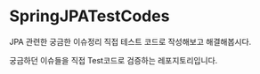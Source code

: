 # SpringJPATestCodes
JPA 관련한 궁금한 이슈정리 직접 테스트 코드로 작성해보고 해결해봅시다.

궁금하던 이슈들을 직접 Test코드로 검증하는 레포지토리입니다. 
